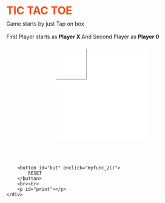 <!DOCTYPE html>
<html>
	
<head>
	<meta name="viewport" content=
		"width=device-width, initial-scale=1.0">
<style>
    h1 {
	color: orangered;
	margin-bottom: -5px;
}
p {
	margin-bottom: -10px;
}
.ui {
	display: flex;
	flex-direction: column;
	align-items: center;
}
.row {
	display: flex;
}
.cell {
	border: none;
	width: 80px;
	height: 80px;
	display: flex;
	align-items: center;
	justify-content: center;
	font-size: 24px;
	text-align: center;
	cursor: pointer;
}
.cell:active {
	outline: none;
}
/* 3*3 Grid */
#b1{
	border-bottom: 1px solid gray;
	border-right: 1px solid gray;
}

#b2 {
	border-bottom: 1px solid gray;
	border-right: 1px solid gray;
	border-left: 1px solid gray;
}

#b3 {
	border-bottom: 1px solid gray;
	border-left: 1px solid gray;
}

#b4 {
	border-top: 1px solid gray;
	border-bottom: 1px solid gray;
	border-right: 1px solid gray;
}
	
#b5 {
	border: 1px solid gray;
}

#b6 {
	border-top: 1px solid gray;
	border-bottom: 1px solid gray;
	border-left: 1px solid gray;
}

#b7 {
	border-top: 1px solid gray;
	border-right: 1px solid gray;
}

#b8 {
	border-top: 1px solid gray;
	border-right: 1px solid gray;
	border-left: 1px solid gray;
}

#b9 {
	border-top: 1px solid gray;
	border-left: 1px solid gray;
}
/* Reset Button */
#but {
	box-sizing: border-box;
	width: 95px;
	height: 40px;
	border: 1px solid dodgerblue;
	margin-left: auto;
	border-radius: 8px;
	font-family: Verdana,
		Geneva, Tahoma, sans-serif;

	background-color: whitesmoke;
	color: dodgerblue;
	font-size: 20px;
	cursor: pointer;
}

/* Player turn space */
#print {
	font-family: Verdana,
		Geneva, Tahoma, sans-serif;
	color: dodgerblue;
	font-size: 20px;
}

/* Main Container */
#main {
	text-align: center;
}

/* Game Instruction Text */
#ins {
	font-family: Verdana,Geneva,
					Tahoma, sans-serif;
	color: dodgerblue;
}

</style>
</head>

<body>
	<div id="main">
		<h1>TIC TAC TOE</h1>
		<p id="ins">
			Game starts by just Tap on
			box<br><br>First Player starts as
			<b>Player X </b>And Second Player as
			<b>Player 0</b>
		</p>
		<br><br>
		<div class = "ui">
			<div class="row">
				<input type="text" id= "b1"
					class="cell" onclick="myfunc_3(); myfunc();"
					readonly>
				<input type="text" id= "b2"
					class="cell" onclick="myfunc_4(); myfunc();"
					readonly>
				<input type="text" id= "b3" class="cell"
					onclick="myfunc_5(); myfunc();"
					readonly>
			</div>
			<div class="row">
				<input type="text" id= "b4"
					class="cell" onclick="myfunc_6(); myfunc();"
					readonly>
				<input type="text" id= "b5"
					class="cell" onclick="myfunc_7(); myfunc();"
					readonly>
				<input type="text" id= "b6"
					class="cell" onclick="myfunc_8(); myfunc();"
					readonly>
			</div>
			<div class="row">
				<input type="text" id= "b7"
					class="cell" onclick="myfunc_9(); myfunc();"
					readonly>
				<input type="text" id= "b8"
					class="cell" onclick="myfunc_10();myfunc();"
					readonly>
				<input type="text" id= "b9"
					class="cell" onclick="myfunc_11();myfunc();"
					readonly>
			</div>
		</div>
		<br><br><br>
		
		<button id="but" onclick="myfunc_2()">
			RESET
		</button>
		<br><br>
		<p id="print"></p>
	</div>
</body>
<script>
    // Function called whenever user tab on any box
function myfunc() {

// Setting DOM to all boxes or input field
var b1, b2, b3, b4, b5, b6, b7, b8, b9;
b1 = document.getElementById("b1").value;
b2 = document.getElementById("b2").value;
b3 = document.getElementById("b3").value;
b4 = document.getElementById("b4").value;
b5 = document.getElementById("b5").value;
b6 = document.getElementById("b6").value;
b7 = document.getElementById("b7").value;
b8 = document.getElementById("b8").value;
b9 = document.getElementById("b9").value;

var b1btn, b2btn, b3btn, b4btn, b5btn,
    b6btn, b7btn, b8btn, b9btn;
    
b1btn = document.getElementById("b1");
b2btn = document.getElementById("b2");
b3btn = document.getElementById("b3");
b4btn = document.getElementById("b4");
b5btn = document.getElementById("b5");
b6btn = document.getElementById("b6");
b7btn = document.getElementById("b7");
b8btn = document.getElementById("b8");
b9btn = document.getElementById("b9");

// Checking if Player X won or not and after
// that disabled all the other fields
if ((b1 == 'x' || b1 == 'X') && (b2 == 'x' ||
    b2 == 'X') && (b3 == 'x' || b3 == 'X')) {
    document.getElementById('print')
        .innerHTML = "Player X won";
    b4btn.disabled = true;
    b5btn.disabled = true;
    b6btn.disabled = true;
    b7btn.disabled = true;
    b8btn.disabled = true;
    b9btn.disabled = true;

    b1btn.style.color = "red";
    b2btn.style.color = "red";
    b3btn.style.color = "red";
}
else if ((b1 == 'x' || b1 == 'X') && (b4 == 'x' ||
    b4 == 'X') && (b7 == 'x' || b7 == 'X')) {
    document.getElementById('print')
        .innerHTML = "Player X won";
    b2btn.disabled = true;
    b3btn.disabled = true;
    b5btn.disabled = true;
    b6btn.disabled = true;
    b8btn.disabled = true;
    b9btn.disabled = true;

    b1btn.style.color = "red";
    b4btn.style.color = "red";
    b7btn.style.color = "red";
}
else if ((b7 == 'x' || b7 == 'X') && (b8 == 'x' ||
    b8 == 'X') && (b9 == 'x' || b9 == 'X')) {
    document.getElementById('print')
        .innerHTML = "Player X won";

    b1btn.disabled = true;
    b2btn.disabled = true;
    b3btn.disabled = true;
    b4btn.disabled = true;
    b5btn.disabled = true;
    b6btn.disabled = true;

    b7btn.style.color = "red";
    b8btn.style.color = "red";
    b9btn.style.color = "red";
}
else if ((b3 == 'x' || b3 == 'X') && (b6 == 'x' ||
    b6 == 'X') && (b9 == 'x' || b9 == 'X')) {
    document.getElementById('print')
        .innerHTML = "Player X won";

    b1btn.disabled = true;
    b2btn.disabled = true;
    b4btn.disabled = true;
    b5btn.disabled = true;
    b7btn.disabled = true;
    b8btn.disabled = true;

    b3btn.style.color = "red";
    b6btn.style.color = "red";
    b9btn.style.color = "red";
}
else if ((b1 == 'x' || b1 == 'X') && (b5 == 'x' ||
    b5 == 'X') && (b9 == 'x' || b9 == 'X')) {
    document.getElementById('print')
        .innerHTML = "Player X won";
    b2btn.disabled = true;
    b3btn.disabled = true;
    b4btn.disabled = true;
    b6btn.disabled = true;
    b7btn.disabled = true;
    b8btn.disabled = true;

    b1btn.style.color = "red";
    b5btn.style.color = "red";
    b9btn.style.color = "red";
}
else if ((b3 == 'x' || b3 == 'X') && (b5 == 'x' ||
    b5 == 'X') && (b7 == 'x' || b7 == 'X')) {
    document.getElementById('print')
        .innerHTML = "Player X won";
    b1btn.disabled = true;
    b2btn.disabled = true;
    b4btn.disabled = true;
    b6btn.disabled = true;
    b8btn.disabled = true;
    b9btn.disabled = true;

    b3btn.style.color = "red";
    b5btn.style.color = "red";
    b7btn.style.color = "red";
}
else if ((b2 == 'x' || b2 == 'X') && (b5 == 'x' ||
    b5 == 'X') && (b8 == 'x' || b8 == 'X')) {
    document.getElementById('print')
        .innerHTML = "Player X won";
    b1btn.disabled = true;
    b2btn.disabled = true;
    b4btn.disabled = true;
    b6btn.disabled = true;
    b7btn.disabled = true;
    b9btn.disabled = true;

    b2btn.style.color = "red";
    b5btn.style.color = "red";
    b8btn.style.color = "red";
}
else if ((b4 == 'x' || b4 == 'X') && (b5 == 'x' ||
    b5 == 'X') && (b6 == 'x' || b6 == 'X')) {
    document.getElementById('print')
        .innerHTML = "Player X won";
    b1btn.disabled = true;
    b2btn.disabled = true;
    b3btn.disabled = true;
    b7btn.disabled = true;
    b8btn.disabled = true;
    b9btn.disabled = true;

    b4btn.style.color = "red";
    b5btn.style.color = "red";
    b6btn.style.color = "red";
}

// Checking of Player X finish
// Checking for Player 0 starts, Is player 0 won or
// not and after that disabled all the other fields
else if ((b1 == '0' || b1 == '0') && (b2 == '0' ||
    b2 == '0') && (b3 == '0' || b3 == '0')) {
    document.getElementById('print')
        .innerHTML = "Player 0 won";
    b4btn.disabled = true;
    b5btn.disabled = true;
    b6btn.disabled = true;
    b7btn.disabled = true;
    b8btn.disabled = true;
    b9btn.disabled = true;

    b1btn.style.color = "red";
    b2btn.style.color = "red";
    b3btn.style.color = "red";
}
else if ((b1 == '0' || b1 == '0') && (b4 == '0' ||
    b4 == '0') && (b7 == '0' || b7 == '0')) {
    document.getElementById('print')
        .innerHTML = "Player 0 won";
    b2btn.disabled = true;
    b3btn.disabled = true;
    b5btn.disabled = true;
    b6btn.disabled = true;
    b8btn.disabled = true;
    b9btn.disabled = true;

    b1btn.style.color = "red";
    b4btn.style.color = "red";
    b7btn.style.color = "red";
}
else if ((b7 == '0' || b7 == '0') && (b8 == '0' ||
    b8 == '0') && (b9 == '0' || b9 == '0')) {
    document.getElementById('print')
        .innerHTML = "Player 0 won";
    b1btn.disabled = true;
    b2btn.disabled = true;
    b3btn.disabled = true;
    b4btn.disabled = true;
    b5btn.disabled = true;
    b6btn.disabled = true;

    b7btn.style.color = "red";
    b8btn.style.color = "red";
    b9btn.style.color = "red";
}
else if ((b3 == '0' || b3 == '0') && (b6 == '0' ||
    b6 == '0') && (b9 == '0' || b9 == '0')) {
    document.getElementById('print')
        .innerHTML = "Player 0 won";
    b1btn.disabled = true;
    b2btn.disabled = true;
    b4btn.disabled = true;
    b5btn.disabled = true;
    b7btn.disabled = true;
    b8btn.disabled = true;
    b3btn.style.color = "red";
    b6btn.style.color = "red";
    b9btn.style.color = "red";
}
else if ((b1 == '0' || b1 == '0') && (b5 == '0' ||
    b5 == '0') && (b9 == '0' || b9 == '0')) {
    document.getElementById('print')
        .innerHTML = "Player 0 won";
    b2btn.disabled = true;
    b3btn.disabled = true;
    b4btn.disabled = true;
    b6btn.disabled = true;
    b7btn.disabled = true;
    b8btn.disabled = true;

    b1btn.style.color = "red";
    b5btn.style.color = "red";
    b9btn.style.color = "red";
}
else if ((b3 == '0' || b3 == '0') && (b5 == '0' ||
    b5 == '0') && (b7 == '0' || b7 == '0')) {
    document.getElementById('print')
        .innerHTML = "Player 0 won";
    b1btn.disabled = true;
    b2btn.disabled = true;
    b4btn.disabled = true;
    b6btn.disabled = true;
    b8btn.disabled = true;
    b9btn.disabled = true;

    b3btn.style.color = "red";
    b5btn.style.color = "red";
    b7btn.style.color = "red";
}
else if ((b2 == '0' || b2 == '0') && (b5 == '0' ||
    b5 == '0') && (b8 == '0' || b8 == '0')) {
    document.getElementById('print')
        .innerHTML = "Player 0 won";
    b1btn.disabled = true;
    b3btn.disabled = true;
    b4btn.disabled = true;
    b6btn.disabled = true;
    b7btn.disabled = true;
    b9btn.disabled = true;

    b2btn.style.color = "red";
    b5btn.style.color = "red";
    b8btn.style.color = "red";
}
else if ((b4 == '0' || b4 == '0') && (b5 == '0' ||
    b5 == '0') && (b6 == '0' || b6 == '0')) {
    document.getElementById('print')
        .innerHTML = "Player 0 won";
    b1btn.disabled = true;
    b2btn.disabled = true;
    b3btn.disabled = true;
    b7btn.disabled = true;
    b8btn.disabled = true;
    b9btn.disabled = true;

    b4btn.style.color = "red";
    b5btn.style.color = "red";
    b6btn.style.color = "red";
}

// Checking of Player 0 finish
// Here, Checking about Tie
else if ((b1 == 'X' || b1 == '0') && (b2 == 'X'
    || b2 == '0') && (b3 == 'X' || b3 == '0') &&
    (b4 == 'X' || b4 == '0') && (b5 == 'X' ||
        b5 == '0') && (b6 == 'X' || b6 == '0') &&
    (b7 == 'X' || b7 == '0') && (b8 == 'X' ||
        b8 == '0') && (b9 == 'X' || b9 == '0')) {
    document.getElementById('print')
        .innerHTML = "Match Tie";
}
else {

    // Here, Printing Result
    if (flag == 1) {
        document.getElementById('print')
            .innerHTML = "Player X Turn";
    }
    else {
        document.getElementById('print')
            .innerHTML = "Player 0 Turn";
    }
}
}

// Function to reset game
function myfunc_2() {
location.reload();
b1 = b2 = b3 = b4 = b5 = b6 = b7 = b8 = b9 = '';
}

// Here onwards, functions check turn of the player
// and put accordingly value X or 0
flag = 1;
function myfunc_3() {
if (flag == 1) {
    document.getElementById("b1").value = "X";
    document.getElementById("b1").disabled = true;
    flag = 0;
}
else {
    document.getElementById("b1").value = "0";
    document.getElementById("b1").disabled = true;
    flag = 1;
}
}

function myfunc_4() {
if (flag == 1) {
    document.getElementById("b2").value = "X";
    document.getElementById("b2").disabled = true;
    flag = 0;
}
else {
    document.getElementById("b2").value = "0";
    document.getElementById("b2").disabled = true;
    flag = 1;
}
}

function myfunc_5() {
if (flag == 1) {
    document.getElementById("b3").value = "X";
    document.getElementById("b3").disabled = true;
    flag = 0;
}
else {
    document.getElementById("b3").value = "0";
    document.getElementById("b3").disabled = true;
    flag = 1;
}
}

function myfunc_6() {
if (flag == 1) {
    document.getElementById("b4").value = "X";
    document.getElementById("b4").disabled = true;
    flag = 0;
}
else {
    document.getElementById("b4").value = "0";
    document.getElementById("b4").disabled = true;
    flag = 1;
}
}

function myfunc_7() {
if (flag == 1) {
    document.getElementById("b5").value = "X";
    document.getElementById("b5").disabled = true;
    flag = 0;
}
else {
    document.getElementById("b5").value = "0";
    document.getElementById("b5").disabled = true;
    flag = 1;
}
}

function myfunc_8() {
if (flag == 1) {
    document.getElementById("b6").value = "X";
    document.getElementById("b6").disabled = true;
    flag = 0;
}
else {
    document.getElementById("b6").value = "0";
    document.getElementById("b6").disabled = true;
    flag = 1;
}
}

function myfunc_9() {
if (flag == 1) {
    document.getElementById("b7").value = "X";
    document.getElementById("b7").disabled = true;
    flag = 0;
}
else {
    document.getElementById("b7").value = "0";
    document.getElementById("b7").disabled = true;
    flag = 1;
}
}

function myfunc_10() {
if (flag == 1) {
    document.getElementById("b8").value = "X";
    document.getElementById("b8").disabled = true;
    flag = 0;
}
else {
    document.getElementById("b8").value = "0";
    document.getElementById("b8").disabled = true;
    flag = 1;
}
}

function myfunc_11() {
if (flag == 1) {
    document.getElementById("b9").value = "X";
    document.getElementById("b9").disabled = true;
    flag = 0;
}
else {
    document.getElementById("b9").value = "0";
    document.getElementById("b9").disabled = true;
    flag = 1;
}
}

</script>
</html>

